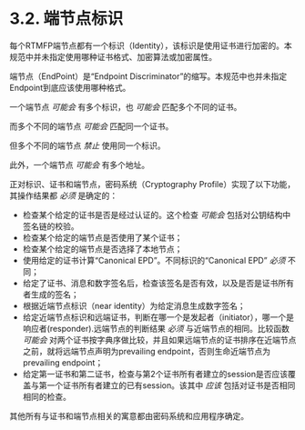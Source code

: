 # 3.2.  端节点标识

每个RTMFP端节点都有一个标识（Identity），该标识是使用证书进行加密的。本规范中并未指定使用哪种证书格式、加密算法或加密属性。

端节点（EndPoint）是“Endpoint Discriminator”的缩写。本规范中也并未指定Endpoint到底应该使用哪种格式。

一个端节点 *可能会* 有多个标识，也 *可能会* 匹配多个不同的证书。

而多个不同的端节点 *可能会* 匹配同一个证书。

但多个不同的端节点 *禁止* 使用同一个标识。

此外，一个端节点 *可能会* 有多个地址。

正对标识、证书和端节点，密码系统（Cryptography Profile）实现了以下功能，其操作结果都 *必须* 是确定的：

* 检查某个给定的证书是否是经过认证的。这个检查 *可能会* 包括对公钥结构中签名链的校验。
* 检查某个给定的端节点是否使用了某个证书；
* 检查某个给定的端节点是否选择了本地节点；
* 使用给定的证书计算“Canonical EPD”。不同标识的“Canonical EPD” *必须* 不同；
* 给定了证书、消息和数字签名后，检查该签名是否有效，以及是否是证书所有者生成的签名；
* 根据近端节点标识（near identity）为给定消息生成数字签名；
* 给定近端节点标识和远端证书，判断在哪一个是发起者（initiator），哪一个是响应者(responder).远端节点的判断结果 *必须* 与近端节点的相同。比较函数 *可能会* 对两个证书按字典序做比较，并且如果远端节点的证书排序在近端节点之前，就将远端节点声明为prevailing endpoint，否则生命近端节点为prevailing endpoint；
* 给定第一证书和第二证书，检查与第2个证书所有者建立的session是否应该覆盖与第一个证书所有者建立的已有session。该其中 *应该* 包括对证书是否相同相同的检查。

其他所有与证书和端节点相关的寓意都由密码系统和应用程序确定。

